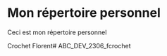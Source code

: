 # Mon répertoire personnel
 Ceci est mon répertoire personnel
 
 Crochet Florent# ABC_DEV_2306_fcrochet
